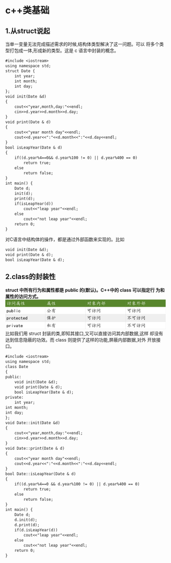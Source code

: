 # c++类基础

## 1.从struct说起

当单一变量无法完成描述需求的时候,结构体类型解决了这一问题。可以 将多个类型打包成一体,形成新的类型。这是 c 语言中封装的概念。

```text
#include <iostream>
using namespace std;
struct Date {
    int year;
    int month;
    int day;
};
void init(Date &d)
{
    cout<<"year,month,day:"<<endl;
    cin>>d.year>>d.month>>d.day;
}
void print(Date & d)
{
    cout<<"year month day"<<endl;
    cout<<d.year<<":"<<d.month<<":"<<d.day<<endl;
}
bool isLeapYear(Date & d)
{
    if((d.year%4==0&& d.year%100 != 0) || d.year%400 == 0)
        return true;
    else
        return false;
}
int main() {
    Date d;
    init(d);
    print(d);
    if(isLeapYear(d))
        cout<<"leap year"<<endl;
    else
        cout<<"not leap year"<<endl;
    return 0;
}
```

对C语言中结构体的操作，都是通过外部函数来实现的。比如

```
void init(Date &d);
void print(Date & d);
bool isLeapYear(Date & d);
```

## 2.class的封装性

**struct 中所有行为和属性都是 public 的\(默认\)。C++中的 class 可以指定行 为和属性的访问方式。** ![](../.gitbook/assets/markdown-img-paste-20180520180501335.png) 比如我们用 struct 封装的类,即知其接口,又可以直接访问其内部数据,这样 却没有达到信息隐蔽的功效。而 class 则提供了这样的功能,屏蔽内部数据,对外 开放接口。

```
#include <iostream>
using namespace std;
class Date
{
public:
    void init(Date &d);
    void print(Date & d);
    bool isLeapYear(Date & d);
private:
    int year;
int month;
int day;
};
void Date::init(Date &d)
{
    cout<<"year,month,day:"<<endl;
    cin>>d.year>>d.month>>d.day;
}
void Date::print(Date & d)
{
    cout<<"year month day"<<endl;
    cout<<d.year<<":"<<d.month<<":"<<d.day<<endl;
}
bool Date::isLeapYear(Date & d)
{
    if((d.year%4==0 && d.year%100 != 0) || d.year%400 == 0)
        return true;
    else
        return false;
}
int main() {
    Date d;
    d.init(d);
    d.print(d);
    if(d.isLeapYear(d))
        cout<<"leap year"<<endl;
    else
        cout<<"not leap year"<<endl;
    return 0;
}
```
